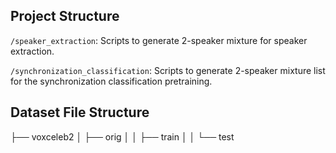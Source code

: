 ## Project Structure


`/speaker_extraction`: Scripts to generate 2-speaker mixture for speaker extraction.

`/synchronization_classification`: Scripts to generate 2-speaker mixture list for the synchronization classification pretraining.


## Dataset File Structure


├── voxceleb2
│   ├── orig
│   │   ├── train
│   │   └── test
